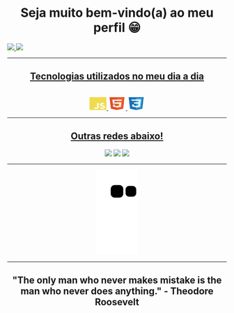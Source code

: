 <h1 align="center">Seja muito bem-vindo(a) ao meu perfil 😁</h1>

 <div>
   <a href="https://github.com/JoaoLuisPortes">
   <img height="180em" src="https://github-readme-stats.vercel.app/api?username=JoaoLuisPortes&show_icons=true&theme=tokyonight&include_all_commits=true&count_private=true"/>
   <img height="180em" src="https://github-readme-stats.vercel.app/api/top-langs/?username=JoaoLuisPortes&layout=compact&langs_count=6&theme=tokyonight"/>

</div>
 
 <hr>
 
 <h2 align="center"> Tecnologias utilizados no meu dia a dia</h2>
<div style="display: inline_block" align="center"><br>
  <img alt="Js" height="30" width="40" src="https://raw.githubusercontent.com/devicons/devicon/master/icons/javascript/javascript-plain.svg">
  <img alt="HTML" height="30" width="40" src="https://raw.githubusercontent.com/devicons/devicon/master/icons/html5/html5-original.svg">
  <img alt="CSS" height="30" width="40" src="https://raw.githubusercontent.com/devicons/devicon/master/icons/css3/css3-original.svg">
</div>
 
 <hr>
 
 <h2 align="center">Outras redes abaixo!</h2>
 
<div align="center"> 
  <a href="#" target="_blank"><img src="https://img.shields.io/badge/-Instagram-%23E4405F?style=for-the-badge&logo=instagram&logoColor=white" target="_blank"></a> 
  <a href = "#"><img src="https://img.shields.io/badge/-Gmail-%23333?style=for-the-badge&logo=gmail&logoColor=white" target="_blank"></a>
  <a href="#" target="_blank"><img src="https://img.shields.io/badge/-LinkedIn-%230077B5?style=for-the-badge&logo=linkedin&logoColor=white" target="_blank"></a>
  
  <hr>
 
  ![Snake animation](https://github.com/JoaoLuisPortes/JoaoLuisPortes/blob/output/github-contribution-grid-snake.svg)
</div>
 
 <hr>
 
<h2 align="center">"The only man who never makes mistake is the man who never does anything." - Theodore Roosevelt</h2>
